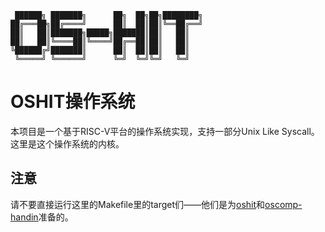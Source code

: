 ```
 ██████╗ ███████╗      ██╗  ██╗██╗████████╗  
██╔═══██╗██╔════╝      ██║  ██║██║╚══██╔══╝  
██║   ██║███████╗█████╗███████║██║   ██║     
██║   ██║╚════██║╚════╝██╔══██║██║   ██║     
╚██████╔╝███████║      ██║  ██║██║   ██║     
 ╚═════╝ ╚══════╝      ╚═╝  ╚═╝╚═╝   ╚═╝   
``` 
# OSHIT操作系统
本项目是一个基于RISC-V平台的操作系统实现，支持一部分Unix Like Syscall。这里是这个操作系统的内核。
## 注意
请不要直接运行这里的Makefile里的target们——他们是为[oshit](https://github.com/OS-HIT/oshit)和[oscomp-handin](https://gitlab.eduxiji.net/willson0v0/oscomp_handin)准备的。